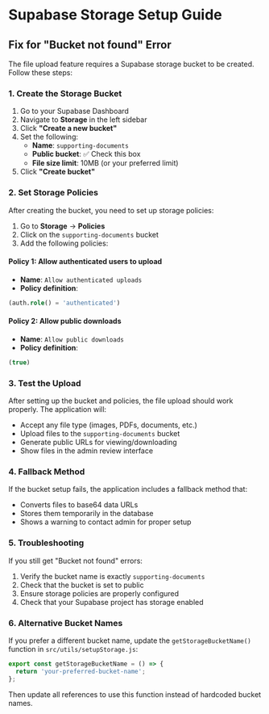 # Supabase Storage Setup Guide

## Fix for "Bucket not found" Error

The file upload feature requires a Supabase storage bucket to be created. Follow these steps:

### 1. Create the Storage Bucket

1. Go to your Supabase Dashboard
2. Navigate to **Storage** in the left sidebar
3. Click **"Create a new bucket"**
4. Set the following:
   - **Name**: `supporting-documents`
   - **Public bucket**: ✅ Check this box
   - **File size limit**: 10MB (or your preferred limit)
5. Click **"Create bucket"**

### 2. Set Storage Policies

After creating the bucket, you need to set up storage policies:

1. Go to **Storage** → **Policies**
2. Click on the `supporting-documents` bucket
3. Add the following policies:

#### Policy 1: Allow authenticated users to upload
- **Name**: `Allow authenticated uploads`
- **Policy definition**:
```sql
(auth.role() = 'authenticated')
```

#### Policy 2: Allow public downloads
- **Name**: `Allow public downloads`
- **Policy definition**:
```sql
(true)
```

### 3. Test the Upload

After setting up the bucket and policies, the file upload should work properly. The application will:

- Accept any file type (images, PDFs, documents, etc.)
- Upload files to the `supporting-documents` bucket
- Generate public URLs for viewing/downloading
- Show files in the admin review interface

### 4. Fallback Method

If the bucket setup fails, the application includes a fallback method that:

- Converts files to base64 data URLs
- Stores them temporarily in the database
- Shows a warning to contact admin for proper setup

### 5. Troubleshooting

If you still get "Bucket not found" errors:

1. Verify the bucket name is exactly `supporting-documents`
2. Check that the bucket is set to public
3. Ensure storage policies are properly configured
4. Check that your Supabase project has storage enabled

### 6. Alternative Bucket Names

If you prefer a different bucket name, update the `getStorageBucketName()` function in `src/utils/setupStorage.js`:

```javascript
export const getStorageBucketName = () => {
  return 'your-preferred-bucket-name';
};
```

Then update all references to use this function instead of hardcoded bucket names. 